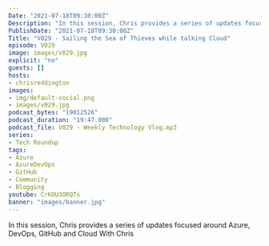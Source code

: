 ```yaml
---
Date: "2021-07-18T09:30:00Z"
Description: "In this session, Chris provides a series of updates focused around Azure, DevOps, GitHub and Cloud With Chris"
PublishDate: "2021-07-18T09:30:00Z"
Title: "V029 - Sailing the Sea of Thieves while talking Cloud"
episode: V029
image: images/v029.jpg
explicit: "no"
guests: []
hosts:
- chrisreddington
images:
- img/default-social.png
- images/v029.jpg
podcast_bytes: "19012526"
podcast_duration: "19:47.000"
podcast_file: V029 - Weekly Technology Vlog.mp3
series:
- Tech Roundup
tags:
- Azure
- AzureDevOps
- GitHub
- Community
- Blogging
youtube: CrKOU3ORQTs
banner: "images/banner.jpg"
---
```

In this session, Chris provides a series of updates focused around Azure, DevOps, GitHub and Cloud With Chris
